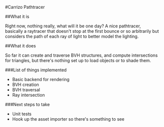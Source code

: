 #Carrizo Pathtracer


##What it is

Right now, nothing really, what will it be one day? A nice pathtracer, basically a raytracer that doesn't stop at the first bounce or so arbitrarily but considers the path of each ray of light to better model the lighting.

##What it does

So far it can create and traverse BVH structures, and compute intersections for triangles, but there's nothing set up to load objects or to shade them.

###List of things implemented
- Basic backend for rendering
- BVH creation
- BVH traversal
- Ray intersection

###Next steps to take
- Unit tests
- Hook up the asset importer so there's something to see